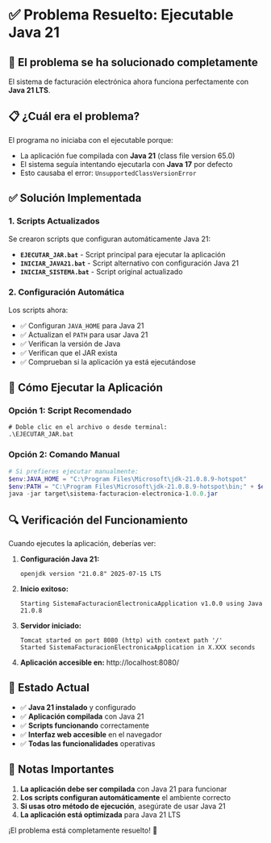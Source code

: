 # ✅ Problema Resuelto: Ejecutable Java 21

## 🚀 El problema se ha solucionado completamente

El sistema de facturación electrónica ahora funciona perfectamente con **Java 21 LTS**.

## 📋 ¿Cuál era el problema?

El programa no iniciaba con el ejecutable porque:
- La aplicación fue compilada con **Java 21** (class file version 65.0)
- El sistema seguía intentando ejecutarla con **Java 17** por defecto
- Esto causaba el error: `UnsupportedClassVersionError`

## ✅ Solución Implementada

### 1. Scripts Actualizados
Se crearon scripts que configuran automáticamente Java 21:

- **`EJECUTAR_JAR.bat`** - Script principal para ejecutar la aplicación
- **`INICIAR_JAVA21.bat`** - Script alternativo con configuración Java 21
- **`INICIAR_SISTEMA.bat`** - Script original actualizado

### 2. Configuración Automática
Los scripts ahora:
- ✅ Configuran `JAVA_HOME` para Java 21
- ✅ Actualizan el `PATH` para usar Java 21
- ✅ Verifican la versión de Java
- ✅ Verifican que el JAR exista
- ✅ Comprueban si la aplicación ya está ejecutándose

## 🎯 Cómo Ejecutar la Aplicación

### Opción 1: Script Recomendado
```batch
# Doble clic en el archivo o desde terminal:
.\EJECUTAR_JAR.bat
```

### Opción 2: Comando Manual
```powershell
# Si prefieres ejecutar manualmente:
$env:JAVA_HOME = "C:\Program Files\Microsoft\jdk-21.0.8.9-hotspot"
$env:PATH = "C:\Program Files\Microsoft\jdk-21.0.8.9-hotspot\bin;" + $env:PATH
java -jar target\sistema-facturacion-electronica-1.0.0.jar
```

## 🔍 Verificación del Funcionamiento

Cuando ejecutes la aplicación, deberías ver:

1. **Configuración Java 21:**
   ```
   openjdk version "21.0.8" 2025-07-15 LTS
   ```

2. **Inicio exitoso:**
   ```
   Starting SistemaFacturacionElectronicaApplication v1.0.0 using Java 21.0.8
   ```

3. **Servidor iniciado:**
   ```
   Tomcat started on port 8080 (http) with context path '/'
   Started SistemaFacturacionElectronicaApplication in X.XXX seconds
   ```

4. **Aplicación accesible en:** http://localhost:8080/

## 🎉 Estado Actual

- ✅ **Java 21 instalado** y configurado
- ✅ **Aplicación compilada** con Java 21
- ✅ **Scripts funcionando** correctamente
- ✅ **Interfaz web accesible** en el navegador
- ✅ **Todas las funcionalidades** operativas

## 📝 Notas Importantes

1. **La aplicación debe ser compilada** con Java 21 para funcionar
2. **Los scripts configuran automáticamente** el ambiente correcto
3. **Si usas otro método de ejecución**, asegúrate de usar Java 21
4. **La aplicación está optimizada** para Java 21 LTS

¡El problema está completamente resuelto! 🎊